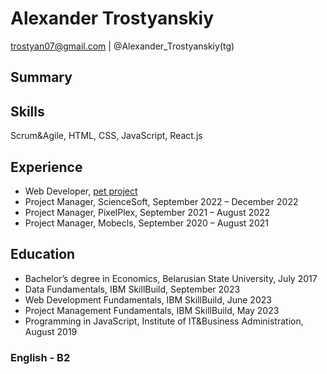 # Alexander Trostyanskiy

trostyan07@gmail.com | @Alexander_Trostyanskiy(tg)

## Summary 

## Skills 
Scrum&Agile, HTML, CSS, JavaScript, React.js

## Experience 
- Web Developer, [pet project](https://github.com/AlexTrostyanskiy/door_retailer)
- Project Manager, ScienceSoft, September 2022 – December 2022
- Project Manager, PixelPlex, September 2021 – August 2022
- Project Manager, Mobecls, September 2020 – August 2021

## Education 
- Bachelor’s degree in Economics, Belarusian State University, July 2017
- Data Fundamentals, IBM SkillBuild, September 2023
- Web Development Fundamentals, IBM SkillBuild, June 2023
- Project Management Fundamentals, IBM SkillBuild, May 2023
- Programming in JavaScript, Institute of IT&Business Administration, August 2019

### English - B2
